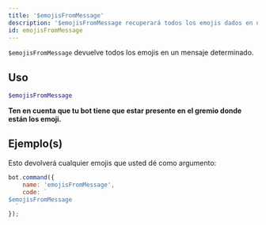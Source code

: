 ```yaml
---
title: '$emojisFromMessage'
description: '$emojisFromMessage recuperará todos los emojis dados en un mensaje.'
id: emojisFromMessage
---
```


`$emojisFromMessage` devuelve todos los emojis en un mensaje determinado.

## Uso

```php
$emojisFromMessage
```

**Ten en cuenta que tu bot tiene que estar presente en el gremio donde están los emoji.**

## Ejemplo(s)

Esto devolverá cualquier emojis que usted dé como argumento:

```javascript
bot.command({
    name: 'emojisFromMessage',
    code: `
$emojisFromMessage
  `
});
```
